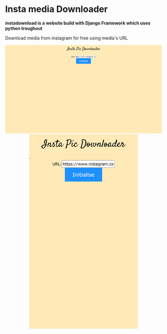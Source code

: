 # Insta media Downloader
<strong>instadownload is a website build with Django Framework which uses python troughout</strong>
<p>Download media from instagram for free using media's URL</p>
<p align="center">
  <img src="/wide.png" title="hover text"><br>
  <img src="/mobile.png" width="350" alt="accessibility text">
</p>

